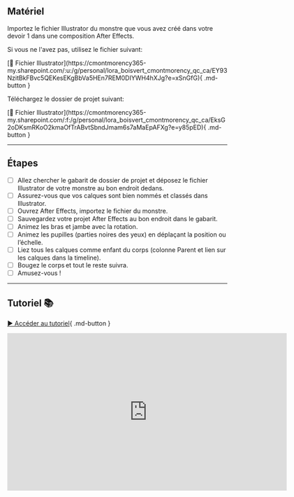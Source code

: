 ## Matériel

<p>Importez le fichier Illustrator du monstre que vous avez créé dans votre devoir 1 dans une composition After Effects.</p>
<p>Si vous ne l'avez pas, utilisez le fichier suivant:</p>
[📁 Fichier Illustrator](https://cmontmorency365-my.sharepoint.com/:u:/g/personal/lora_boisvert_cmontmorency_qc_ca/EY93NzitBkFBvc5QEKesEKgBbVa5HEn7REM0DIYWH4hXJg?e=xSnGfG){ .md-button }

<p>Téléchargez le dossier de projet suivant:</p>
[📁 Fichier Illustrator](https://cmontmorency365-my.sharepoint.com/:f:/g/personal/lora_boisvert_cmontmorency_qc_ca/EksG2oDKsmRKoO2kmaOfTrABvtSbndJmam6s7aMaEpAFXg?e=y85pED){ .md-button }


***


## Étapes

- [ ] Allez chercher le gabarit de dossier de projet et déposez le fichier Illustrator de votre monstre au bon endroit dedans. 
- [ ] Assurez-vous que vos calques sont bien nommés et classés dans Illustrator. 
- [ ] Ouvrez After Effects, importez le fichier du monstre. 
- [ ] Sauvegardez votre projet After Effects au bon endroit dans le gabarit. 
- [ ] Animez les bras et jambe avec la rotation. 
- [ ] Animez les pupilles (parties noires des yeux) en déplaçant la position ou l’échelle. 
- [ ] Liez tous les calques comme enfant du corps (colonne Parent et lien sur les calques dans la timeline). 
- [ ] Bougez le corps et tout le reste suivra. 
- [ ] Amusez-vous ! 

***

## Tutoriel 📚
[▶️ Accéder au tutoriel](https://cmontmorency365-my.sharepoint.com/:v:/g/personal/lora_boisvert_cmontmorency_qc_ca/ESRQupk7ortOkkvmZCnm4FsBs_OdW9H6PRI3nykudnVQIQ?nav=eyJyZWZlcnJhbEluZm8iOnsicmVmZXJyYWxBcHAiOiJPbmVEcml2ZUZvckJ1c2luZXNzIiwicmVmZXJyYWxBcHBQbGF0Zm9ybSI6IldlYiIsInJlZmVycmFsTW9kZSI6InZpZXciLCJyZWZlcnJhbFZpZXciOiJNeUZpbGVzTGlua0NvcHkifX0&e=HvOB61){ .md-button }
<iframe src="https://cmontmorency365-my.sharepoint.com/personal/lora_boisvert_cmontmorency_qc_ca/_layouts/15/embed.aspx?UniqueId=99ba5024-a23b-4ebb-924b-e66429e6e05b&embed=%7B%22ust%22%3Atrue%2C%22hv%22%3A%22CopyEmbedCode%22%7D&referrer=StreamWebApp&referrerScenario=EmbedDialog.Create" width="640" height="360" frameborder="0" scrolling="no" allowfullscreen title="cours03_monstre_demo.mov"></iframe>

